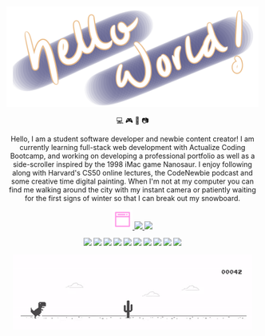 <p align="center"> <img src="/assets/helo-banner.png"> </p>

<p align="center"> 💻 🎮 🎨 📷 </p>

<p align="center"> Hello, I am a student software developer and newbie content creator! I am currently learning full-stack web development with Actualize Coding Bootcamp, and working on developing a professional portfolio as well as a side-scroller inspired by the 1998 iMac game Nanosaur. I enjoy following along with Harvard's CS50 online lectures, the CodeNewbie podcast and some creative time digital painting. When I'm not at my computer you can find me walking around the city with my instant camera or patiently waiting for the first signs of winter so that I can break out my snowboard.</p>

<p align="center">
<a href="#" target="_blank">
<img width="40px" src="/assets/weblink.png" />
</a>
<a width="40px" href="https://www.linkedin.com/in/grace-manzon-7877b01b4/" target="_blank">
<img width="40px" src="https://cdn.jsdelivr.net/gh/devicons/devicon/icons/linkedin/linkedin-original.svg" />
</a>
<a href="https://twitter.com/gracermegacat" target="_blank">
<img width="40px" src="https://cdn.jsdelivr.net/gh/devicons/devicon/icons/twitter/twitter-original.svg" />
</a>
</p>

<p align="center">
<img width="40px" src="https://cdn.jsdelivr.net/gh/devicons/devicon/icons/vscode/vscode-original.svg" />
<img width="40px" src="https://cdn.jsdelivr.net/gh/devicons/devicon/icons/photoshop/photoshop-line.svg" />
<img width="40px" src="https://cdn.jsdelivr.net/gh/devicons/devicon/icons/ruby/ruby-plain.svg" />
<img width="40px" src="https://cdn.jsdelivr.net/gh/devicons/devicon/icons/rails/rails-plain.svg" />
<img width="40px" src="https://cdn.jsdelivr.net/gh/devicons/devicon/icons/postgresql/postgresql-plain.svg" />
<img width="40px" src="https://cdn.jsdelivr.net/gh/devicons/devicon/icons/javascript/javascript-plain.svg" />
<img width="40px" src="https://cdn.jsdelivr.net/gh/devicons/devicon/icons/react/react-original.svg" />
<img width="40px" src="https://cdn.jsdelivr.net/gh/devicons/devicon/icons/html5/html5-plain.svg" />
<img width="40px" src="https://cdn.jsdelivr.net/gh/devicons/devicon/icons/css3/css3-plain.svg" />
<img width="40px" src="https://cdn.jsdelivr.net/gh/devicons/devicon/icons/bootstrap/bootstrap-plain.svg" />
</p>

<p align="center">
  <a href="chrome://dino" target="_blank">
    <img src="/assets/Dino_non-birthday_version.gif"/>
  </a>
</p>

<!--
**gracemanzon/gracemanzon** is a ✨ _special_ ✨ repository because its `README.md` (this file) appears on your GitHub profile.

Here are some ideas to get you started:

- 🔭 I’m currently working on ...
- 🌱 I’m currently learning ...
- 👯 I’m looking to collaborate on ...
- 🤔 I’m looking for help with ...
- 💬 Ask me about ...
- 📫 How to reach me: ...
- 😄 Pronouns: ...
- ⚡ Fun fact: ...
-->
